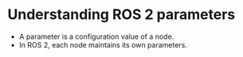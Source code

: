 # Understanding ROS 2 parameters

- A parameter is a configuration value of a node.
- In ROS 2, each node maintains its own parameters.

